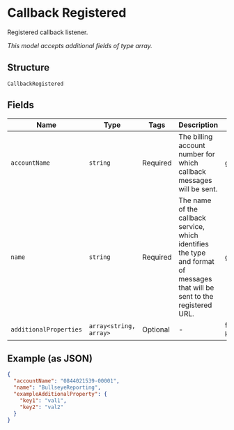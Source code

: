 
# Callback Registered

Registered callback listener.

*This model accepts additional fields of type array.*

## Structure

`CallbackRegistered`

## Fields

| Name | Type | Tags | Description | Getter | Setter |
|  --- | --- | --- | --- | --- | --- |
| `accountName` | `string` | Required | The billing account number for which callback messages will be sent. | getAccountName(): string | setAccountName(string accountName): void |
| `name` | `string` | Required | The name of the callback service, which identifies the type and format of messages that will be sent to the registered URL. | getName(): string | setName(string name): void |
| `additionalProperties` | `array<string, array>` | Optional | - | findAdditionalProperty(string key): array | additionalProperty(string key, array value): void |

## Example (as JSON)

```json
{
  "accountName": "0844021539-00001",
  "name": "BullseyeReporting",
  "exampleAdditionalProperty": {
    "key1": "val1",
    "key2": "val2"
  }
}
```

